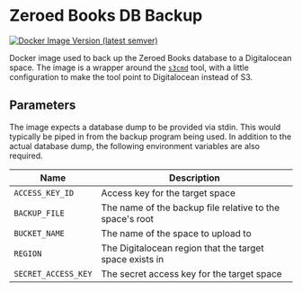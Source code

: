 # Zeroed Books DB Backup

[![Docker Image Version (latest semver)](https://img.shields.io/docker/v/zeroedbooks/db-backup)](https://hub.docker.com/r/zeroedbooks/db-backup)

Docker image used to back up the Zeroed Books database to a Digitalocean space.
The image is a wrapper around the [`s3cmd`][s3cmd] tool, with a little
configuration to make the tool point to Digitalocean instead of S3.

## Parameters

The image expects a database dump to be provided via stdin. This would
typically be piped in from the backup program being used. In addition to the
actual database dump, the following environment variables are also required.

Name                | Description
--------------------|---------------------------------------------------------
`ACCESS_KEY_ID`     | Access key for the target space
`BACKUP_FILE`       | The name of the backup file relative to the space's root
`BUCKET_NAME`       | The name of the space to upload to
`REGION`            | The Digitalocean region that the target space exists in
`SECRET_ACCESS_KEY` | The secret access key for the target space

[s3cmd]: https://s3tools.org/s3cmd

